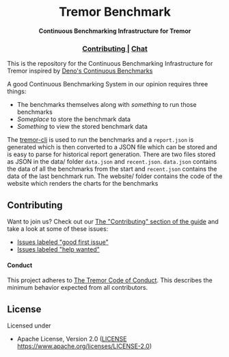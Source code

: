 <h1 align="center">Tremor Benchmark</h1>
<div align="center">
 <strong>
   Continuous Benchmarking Infrastructure for Tremor
 </strong>
</div>

<div align="center">
  <h3>
    <a href="./CONTRIBUTING.md">
      Contributing
    </a>
    <span> | </span>
    <a href="https://discord.gg/Wjqu5H9rhQ">
      Chat
    </a>
  </h3>
</div>

This is the repository for the Continuous Benchmarking Infrastructure for Tremor
inspired by [Deno's Continuous Benchmarks](https://deno.land/benchmarks)

A good Continuous Benchmarking System in our opinion requires three things:

- The benchmarks themselves along with _something_ to run those benchmarks
- _Someplace_ to store the benchmark data
- _Something_ to view the stored benchmark data

The
[tremor-cli](https://github.com/tremor-rs/tremor-runtime/tree/main/tremor-cli)
is used to run the benchmarks and a `report.json` is generated which is then
converted to a JSON file which can be stored and is easy to parse for historical
report generation. There are two files stored as JSON in the data/ folder
`data.json` and `recent.json`. `data.json` contains the data of all the
benchmarks from the start and `recent.json` contains the data of the last
benchmark run. The website/ folder contains the code of the website which
renders the charts for the benchmarks

## Contributing

Want to join us? Check out our
[The "Contributing" section of the guide][contributing] and take a look at some
of these issues:

- [Issues labeled "good first issue"][good-first-issue]
- [Issues labeled "help wanted"][help-wanted]

#### Conduct

This project adheres to
[The Tremor Code of Conduct](https://github.com/tremor-rs/tremor-runtime/blob/main/CODE_OF_CONDUCT.md).
This describes the minimum behavior expected from all contributors.

## License

Licensed under

- Apache License, Version 2.0 ([LICENSE](LICENSE)
  https://www.apache.org/licenses/LICENSE-2.0)

<!-- not sure what this syntax is -->

[contributing]: https://github.com/humancalico/tremor-benchmark/blob/main/.github/CONTRIBUTING.md
[good-first-issue]: https://github.com/humancalico/tremor-benchmark/labels/good%20first%20issue
[help-wanted]: https://github.com/humancalico/tremor-benchmark/labels/help%20wanted
